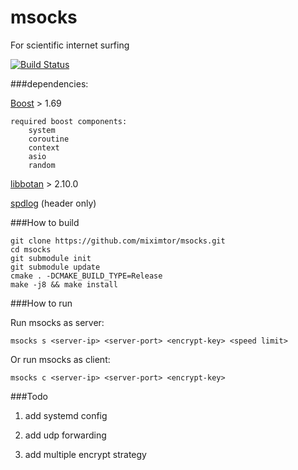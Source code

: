 # msocks
For scientific internet surfing

[![Build Status](https://travis-ci.org/miximtor/msocks.svg?branch=master)](https://travis-ci.org/miximtor/msocks)


###dependencies:

  [Boost](https://www.boost.org/) > 1.69
  
    required boost components: 
        system 
        coroutine
        context
        asio
        random
        
  [libbotan](https://botan.randombit.net/) > 2.10.0

  [spdlog](https://github.com/gabime/spdlog) (header only)
  
###How to build

```
git clone https://github.com/miximtor/msocks.git
cd msocks
git submodule init
git submodule update
cmake . -DCMAKE_BUILD_TYPE=Release
make -j8 && make install
```

###How to run

Run msocks as server:

`
msocks s <server-ip> <server-port> <encrypt-key> <speed limit>
`

Or run msocks as client:

`
msocks c <server-ip> <server-port> <encrypt-key> 
`

###Todo

1) add systemd config

2) add udp forwarding

3) add multiple encrypt strategy